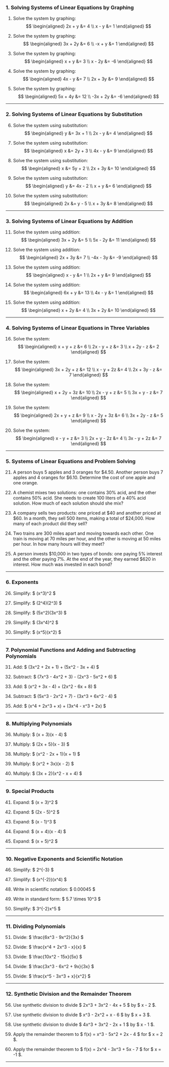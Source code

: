 ### 1. **Solving Systems of Linear Equations by Graphing**

1. Solve the system by graphing:
   $$
   \begin{aligned}
   2x + y &= 4 \\
   x - y &= 1
   \end{aligned}
   $$

2. Solve the system by graphing:
   $$
   \begin{aligned}
   3x + 2y &= 6 \\
   -x + y &= 1
   \end{aligned}
   $$

3. Solve the system by graphing:
   $$
   \begin{aligned}
   x + y &= 3 \\
   x - 2y &= -6
   \end{aligned}
   $$

4. Solve the system by graphing:
   $$
   \begin{aligned}
   4x - y &= 7 \\
   2x + 3y &= 9
   \end{aligned}
   $$

5. Solve the system by graphing:
   $$
   \begin{aligned}
   5x + 4y &= 12 \\
   -3x + 2y &= -6
   \end{aligned}
   $$

---

### 2. **Solving Systems of Linear Equations by Substitution**

6. Solve the system using substitution:
   $$
   \begin{aligned}
   y &= 3x + 1 \\
   2x - y &= 4
   \end{aligned}
   $$

7. Solve the system using substitution:
   $$
   \begin{aligned}
   x &= 2y + 3 \\
   4x - y &= 9
   \end{aligned}
   $$

8. Solve the system using substitution:
   $$
   \begin{aligned}
   x &= 5y + 2 \\
   2x + 3y &= 10
   \end{aligned}
   $$

9. Solve the system using substitution:
   $$
   \begin{aligned}
   y &= 4x - 2 \\
   x + y &= 6
   \end{aligned}
   $$

10. Solve the system using substitution:
   $$
   \begin{aligned}
   2x &= y - 5 \\
   x + 3y &= 8
   \end{aligned}
   $$

---

### 3. **Solving Systems of Linear Equations by Addition**

11. Solve the system using addition:
   $$
   \begin{aligned}
   3x + 2y &= 5 \\
   5x - 2y &= 11
   \end{aligned}
   $$

12. Solve the system using addition:
   $$
   \begin{aligned}
   2x + 3y &= 7 \\
   -4x - 3y &= -9
   \end{aligned}
   $$

13. Solve the system using addition:
   $$
   \begin{aligned}
   x - y &= 1 \\
   2x + y &= 9
   \end{aligned}
   $$

14. Solve the system using addition:
   $$
   \begin{aligned}
   6x + y &= 13 \\
   4x - y &= 1
   \end{aligned}
   $$

15. Solve the system using addition:
   $$
   \begin{aligned}
   x + 2y &= 4 \\
   3x + 2y &= 10
   \end{aligned}
   $$

---

### 4. **Solving Systems of Linear Equations in Three Variables**

16. Solve the system:
   $$
   \begin{aligned}
   x + y + z &= 6 \\
   2x - y + z &= 3 \\
   x + 2y - z &= 2
   \end{aligned}
   $$

17. Solve the system:
   $$
   \begin{aligned}
   3x + 2y + z &= 12 \\
   x - y + 2z &= 4 \\
   2x + 3y - z &= 7
   \end{aligned}
   $$

18. Solve the system:
   $$
   \begin{aligned}
   x + 2y + 3z &= 10 \\
   2x - y + z &= 5 \\
   3x + y - z &= 7
   \end{aligned}
   $$

19. Solve the system:
   $$
   \begin{aligned}
   2x + y + z &= 9 \\
   x - 2y + 3z &= 6 \\
   3x + 2y - z &= 5
   \end{aligned}
   $$

20. Solve the system:
   $$
   \begin{aligned}
   x - y + z &= 3 \\
   2x + y - 2z &= 4 \\
   3x - y + 2z &= 7
   \end{aligned}
   $$

---

### 5. **Systems of Linear Equations and Problem Solving**

21. A person buys 5 apples and 3 oranges for $4.50. Another person buys 7 apples and 4 oranges for $6.10. Determine the cost of one apple and one orange.

22. A chemist mixes two solutions: one contains 30% acid, and the other contains 50% acid. She needs to create 100 liters of a 40% acid solution. How much of each solution should she mix?

23. A company sells two products: one priced at $40 and another priced at $60. In a month, they sell 500 items, making a total of $24,000. How many of each product did they sell?

24. Two trains are 300 miles apart and moving towards each other. One train is moving at 70 miles per hour, and the other is moving at 50 miles per hour. In how many hours will they meet?

25. A person invests $10,000 in two types of bonds: one paying 5% interest and the other paying 7%. At the end of the year, they earned $620 in interest. How much was invested in each bond?

---

### 6. **Exponents**

26. Simplify: $ (x^3)^2 $

27. Simplify: $ (2^4)(2^3) $

28. Simplify: $ (5x^2)(3x^3) $

29. Simplify: $ (3x^4)^2 $

30. Simplify: $ (x^5)(x^2) $

---

### 7. **Polynomial Functions and Adding and Subtracting Polynomials**

31. Add: $ (3x^2 + 2x + 1) + (5x^2 - 3x + 4) $

32. Subtract: $ (7x^3 - 4x^2 + 3) - (2x^3 - 5x^2 + 6) $

33. Add: $ (x^2 + 3x - 4) + (2x^2 - 6x + 8) $

34. Subtract: $ (5x^3 - 2x^2 + 7) - (3x^3 + 6x^2 - 4) $

35. Add: $ (x^4 + 2x^3 + x) + (3x^4 - x^3 + 2x) $

---

### 8. **Multiplying Polynomials**

36. Multiply: $ (x + 3)(x - 4) $

37. Multiply: $ (2x + 5)(x - 3) $

38. Multiply: $ (x^2 - 2x + 1)(x + 1) $

39. Multiply: $ (x^2 + 3x)(x - 2) $

40. Multiply: $ (3x + 2)(x^2 - x + 4) $

---

### 9. **Special Products**

41. Expand: $ (x + 3)^2 $

42. Expand: $ (2x - 5)^2 $

43. Expand: $ (x - 1)^3 $

44. Expand: $ (x + 4)(x - 4) $

45. Expand: $ (x + 5)^2 $

---

### 10. **Negative Exponents and Scientific Notation**

46. Simplify: $ 2^{-3} $

47. Simplify: $ (x^{-2})(x^4) $

48. Write in scientific notation: $ 0.00045 $

49. Write in standard form: $ 5.7 \times 10^3 $

50. Simplify: $ 3^{-2}x^5 $

---

### 11. **Dividing Polynomials**

51. Divide: $ \frac{6x^3 - 9x^2}{3x} $

52. Divide: $ \frac{x^4 + 2x^3 - x}{x} $

53. Divide: $ \frac{10x^2 - 15x}{5x} $

54. Divide: $ \frac{3x^3 - 6x^2 + 9x}{3x} $

55. Divide: $ \frac{x^5 - 3x^3 + x}{x^2} $

---

### 12. **Synthetic Division and the Remainder Theorem**

56. Use synthetic division to divide $ 2x^3 + 3x^2 - 4x + 5 $ by $ x - 2 $.

57. Use synthetic division to divide $ x^3 - 2x^2 + x - 6 $ by $ x + 3 $.

58. Use synthetic division to divide $ 4x^3 + 3x^2 - 2x + 1 $ by $ x - 1 $.

59. Apply the remainder theorem to $ f(x) = x^3 - 5x^2 + 2x - 4 $ for $ x = 2 $.

60. Apply the remainder theorem to $ f(x) = 2x^4 - 3x^3 + 5x - 7 $ for $ x = -1 $.

---

